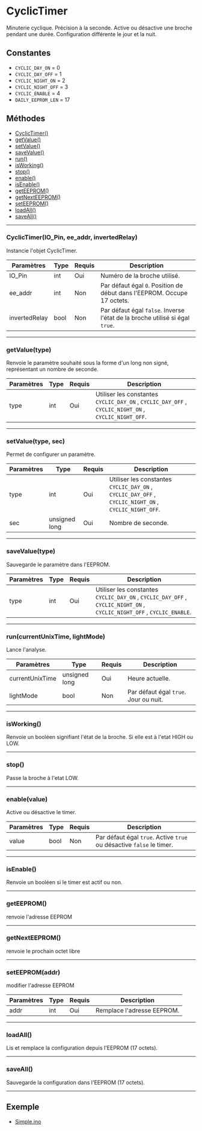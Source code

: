 # CyclicTimer
Minuterie cyclique. Précision à la seconde. Active ou désactive une broche pendant une durée. Configuration différente le jour et la nuit.

## Constantes
 * `CYCLIC_DAY_ON` = 0
 * `CYCLIC_DAY_OFF` = 1
 * `CYCLIC_NIGHT_ON` = 2
 * `CYCLIC_NIGHT_OFF` = 3
 * `CYCLIC_ENABLE` = 4
 * `DAILY_EEPROM_LEN`  = 17

## Méthodes
* [CyclicTimer()](#cyclictimerio_pin-ee_addr-invertedrelay)
* [getValue()](#getvaluetype)
* [setValue()](#setvaluetype-sec)
* [saveValue()](#savevaluetype)
* [run()](#runcurrentunixtime-lightmode)
* [isWorking()](#isworking)
* [stop()](#stop)
* [enable()](#enablevalue)
* [isEnable()](#isenable)
* [getEEPROM()](#geteeprom)
* [getNextEEPROM()](#getnexteeprom)
* [setEEPROM()](#seteepromaddr)
* [loadAll()](#loadall)
* [saveAll()](#saveall)

-------------

### CyclicTimer(IO_Pin, ee_addr, invertedRelay)
Instancie l'objet CyclicTimer.

Paramètres	  | Type | Requis | Description
------------- | ---- | ------ | -----------
IO_Pin		  | int  | Oui	  | Numéro de la broche utilisé.
ee_addr	      | int  | Non	  | Par défaut égal `0`. Position de début dans l'EEPROM. Occupe 17 octets.
invertedRelay | bool | Non	  | Par défaut égal `false`. Inverse l'état de la broche utilisé si égal `true`.


-------------

### getValue(type)
Renvoie le paramètre souhaité sous la forme d'un long non signé, représentant un nombre de seconde.

Paramètres | Type | Requis | Description
---------- | ---- | ------ | -----------
type	   | int  | Oui	   | Utiliser les constantes `CYCLIC_DAY_ON` , `CYCLIC_DAY_OFF` , `CYCLIC_NIGHT_ON` , `CYCLIC_NIGHT_OFF`.


-------------

### setValue(type, sec)
Permet de configurer un paramètre.

Paramètres | Type		   | Requis | Description
---------- | ------------- | ------ | -----------
type	   | int		   | Oui	| Utiliser les constantes `CYCLIC_DAY_ON` , `CYCLIC_DAY_OFF` , `CYCLIC_NIGHT_ON` , `CYCLIC_NIGHT_OFF`.
sec	   	   | unsigned long | Oui	| Nombre de seconde.


-------------

### saveValue(type)
Sauvegarde le paramètre dans l'EEPROM.

Paramètres | Type | Requis | Description
---------- | ---- | ------ | -----------
type	   | int  | Oui	   | Utiliser les constantes `CYCLIC_DAY_ON` , `CYCLIC_DAY_OFF` , `CYCLIC_NIGHT_ON` , `CYCLIC_NIGHT_OFF` , `CYCLIC_ENABLE`.


-------------

### run(currentUnixTime, lightMode)
Lance l'analyse.

Paramètres		| Type			| Requis | Description
--------------- | ------------- | ------ | -----------
currentUnixTime | unsigned long | Oui	 | Heure actuelle.
lightMode		| bool			| Non	 | Par défaut égal `true`. Jour ou nuit.


-------------

### isWorking()
Renvoie un booléen signifiant l'état de la broche. Si elle est à l'etat HIGH ou LOW.


-------------

### stop()
Passe la broche à l'etat LOW.


-------------

### enable(value)
Active ou désactive le timer.

Paramètres	  | Type | Requis | Description
------------- | ---- | ------ | -----------
value		  | bool | Non	  | Par défaut égal `true`. Active `true` ou désactive `false` le timer.


-------------

### isEnable()
Renvoie un booléen si le timer est actif ou non.


-------------

### getEEPROM()
renvoie l'adresse EEPROM


-------------

### getNextEEPROM()
renvoie le prochain octet libre


-------------

### setEEPROM(addr)
modifier l'adresse EEPROM

Paramètres	  | Type | Requis | Description
------------- | ---- | ------ | -----------
addr		  | int  | Oui	  | Remplace l'adresse EEPROM.



-------------

### loadAll()
Lis et remplace la configuration depuis l'EEPROM (17 octets).


-------------

### saveAll()
Sauvegarde la configuration dans l'EEPROM (17 octets).


-------------

## Exemple
  * [Simple.ino](https://github.com/artnod78/Terrarium/blob/master/libraries/CyclicTimer/examples/Simple/Simple.ino)